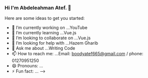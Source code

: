 ### Hi I'm Abdeleahman Atef. 👋



Here are some ideas to get you started:

- 🔭 I’m currently working on ...YouTube
- 🌱 I’m currently learning ...Vue.js
- 👯 I’m looking to collaborate on ...Vue.js
- 🤔 I’m looking for help with ...Hazem Gharib
- 💬 Ask me about ...Writing Code
- 📫 How to reach me: ...Email: boodyatef665@gmail.com / phone: 01270951250
- 😄 Pronouns: ...
- ⚡ Fun fact: ...
-->
